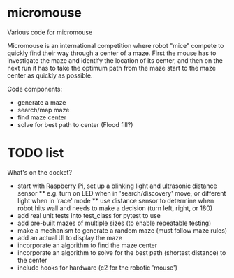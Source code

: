 # micromouse
Various code for micromouse

Micromouse is an international competition where robot "mice" compete to quickly find their way through a center of a maze. First the mouse has to investigate the maze and identify the location of its center, and then on the next run it has to take the optimum path from the maze start to the maze center as quickly as possible.

Code components:
 * generate a maze
 * search/map maze
 * find maze center
 * solve for best path to center (Flood fill?)

# TODO list
What's on the docket?
 * start with Raspberry Pi, set up a blinking light and ultrasonic distance sensor
 ** e.g. turn on LED when in 'search/discovery' move, or different light when in 'race' mode
 ** use distance sensor to determine when robot hits wall and needs to make a decision (turn left, right, or 180)
 * add real unit tests into test_class for pytest to use
 * add pre-built mazes of multiple sizes (to enable repeatable testing)
 * make a mechanism to generate a random maze (must follow maze rules)
 * add an actual UI to display the maze
 * incorporate an algorithm to find the maze center
 * incorporate an algorithm to solve for the best path (shortest distance) to the center
 * include hooks for hardware (c2 for the robotic 'mouse')
